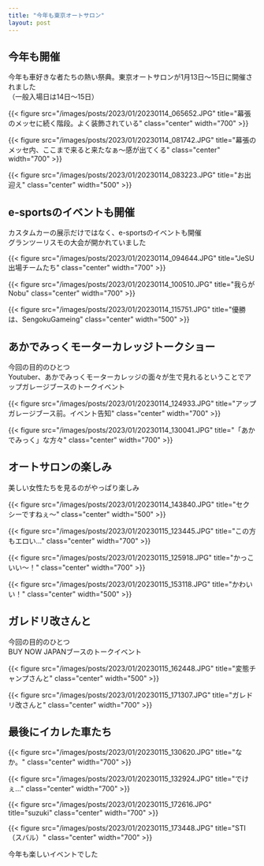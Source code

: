 ```yaml
---
title: "今年も東京オートサロン"
layout: post
---
```


## 今年も開催

今年も車好きな者たちの熱い祭典。東京オートサロンが1月13日～15日に開催されました  
（一般入場日は14日～15日）  

{{< figure src="/images/posts/2023/01/20230114_065652.JPG" title="幕張のメッセに続く階段。よく装飾されている" class="center" width="700" >}}

{{< figure src="/images/posts/2023/01/20230114_081742.JPG" title="幕張のメッセ内、ここまで来ると来たなぁ～感が出てくる" class="center" width="700" >}}

{{< figure src="/images/posts/2023/01/20230114_083223.JPG" title="お出迎え" class="center" width="500" >}}

## e-sportsのイベントも開催

カスタムカーの展示だけではなく、e-sportsのイベントも開催  
グランツーリスモの大会が開かれていました  

{{< figure src="/images/posts/2023/01/20230114_094644.JPG" title="JeSU出場チームたち" class="center" width="700" >}}

{{< figure src="/images/posts/2023/01/20230114_100510.JPG" title="我らがNobu" class="center" width="700" >}}

{{< figure src="/images/posts/2023/01/20230114_115751.JPG" title="優勝は、SengokuGameing" class="center" width="500" >}}

## あかでみっくモーターカレッジトークショー

今回の目的のひとつ  
Youtuber、あかでみっくモーターカレッジの面々が生で見れるということでアップガレージブースのトークイベント  

{{< figure src="/images/posts/2023/01/20230114_124933.JPG" title="アップガレージブース前。イベント告知" class="center" width="700" >}}

{{< figure src="/images/posts/2023/01/20230114_130041.JPG" title="「あかでみっく」な方々" class="center" width="700" >}}

## オートサロンの楽しみ

美しい女性たちを見るのがやっぱり楽しみ

{{< figure src="/images/posts/2023/01/20230114_143840.JPG" title="セクシーですねぇ～" class="center" width="500" >}}

{{< figure src="/images/posts/2023/01/20230115_123445.JPG" title="この方もエロい…" class="center" width="700" >}}

{{< figure src="/images/posts/2023/01/20230115_125918.JPG" title="かっこいい～！" class="center" width="700" >}}

{{< figure src="/images/posts/2023/01/20230115_153118.JPG" title="かわいい！" class="center" width="500" >}}


## ガレドリ改さんと

今回の目的のひとつ  
BUY NOW JAPANブースのトークイベント  

{{< figure src="/images/posts/2023/01/20230115_162448.JPG" title="変態チャンプさんと" class="center" width="500" >}}


{{< figure src="/images/posts/2023/01/20230115_171307.JPG" title="ガレドリ改さんと" class="center" width="700" >}}


## 最後にイカレた車たち

{{< figure src="/images/posts/2023/01/20230115_130620.JPG" title="なか。" class="center" width="700" >}}

{{< figure src="/images/posts/2023/01/20230115_132924.JPG" title="でけぇ…" class="center" width="700" >}}

{{< figure src="/images/posts/2023/01/20230115_172616.JPG" title="suzuki" class="center" width="700" >}}

{{< figure src="/images/posts/2023/01/20230115_173448.JPG" title="STI（スバル）" class="center" width="700" >}}


今年も楽しいイベントでした

